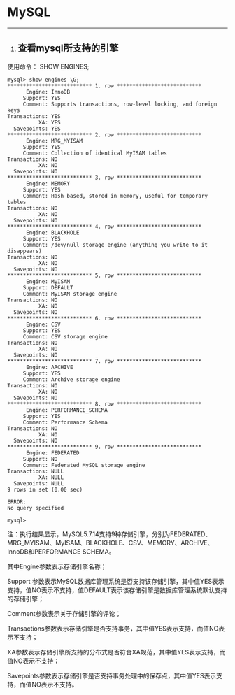 # MySQL

------

1. ## 查看mysql所支持的引擎

使用命令： SHOW ENGINES;

```
mysql> show engines \G;
*************************** 1. row ***************************
      Engine: InnoDB
     Support: YES
     Comment: Supports transactions, row-level locking, and foreign keys
Transactions: YES
          XA: YES
  Savepoints: YES
*************************** 2. row ***************************
      Engine: MRG_MYISAM
     Support: YES
     Comment: Collection of identical MyISAM tables
Transactions: NO
          XA: NO
  Savepoints: NO
*************************** 3. row ***************************
      Engine: MEMORY
     Support: YES
     Comment: Hash based, stored in memory, useful for temporary tables
Transactions: NO
          XA: NO
  Savepoints: NO
*************************** 4. row ***************************
      Engine: BLACKHOLE
     Support: YES
     Comment: /dev/null storage engine (anything you write to it disappears)
Transactions: NO
          XA: NO
  Savepoints: NO
*************************** 5. row ***************************
      Engine: MyISAM
     Support: DEFAULT
     Comment: MyISAM storage engine
Transactions: NO
          XA: NO
  Savepoints: NO
*************************** 6. row ***************************
      Engine: CSV
     Support: YES
     Comment: CSV storage engine
Transactions: NO
          XA: NO
  Savepoints: NO
*************************** 7. row ***************************
      Engine: ARCHIVE
     Support: YES
     Comment: Archive storage engine
Transactions: NO
          XA: NO
  Savepoints: NO
*************************** 8. row ***************************
      Engine: PERFORMANCE_SCHEMA
     Support: YES
     Comment: Performance Schema
Transactions: NO
          XA: NO
  Savepoints: NO
*************************** 9. row ***************************
      Engine: FEDERATED
     Support: NO
     Comment: Federated MySQL storage engine
Transactions: NULL
          XA: NULL
  Savepoints: NULL
9 rows in set (0.00 sec)

ERROR:
No query specified

mysql>
```

注：执行结果显示，MySQL5.7.14支持9种存储引擎，分别为FEDERATED、MRG_MYISAM、MyISAM、BLACKHOLE、CSV、MEMORY、ARCHIVE、InnoDB和PERFORMANCE SCHEMA。

其中Engine参数表示存储引擎名称；

Support 参数表示MySQL数据库管理系统是否支持该存储引擎，其中值YES表示支持，值NO表示不支持，值DEFAULT表示该存储引擎是数据库管理系统默认支持的存储引擎；

Comment参数表示关于存储引擎的评论；

Transactions参数表示存储引擎是否支持事务，其中值YES表示支持，而值NO表示不支持；

XA参数表示存储引擎所支持的分布式是否符合XA规范，其中值YES表示支持，而值NO表示不支持；

Savepoints参数表示存储引擎是否支持事务处理中的保存点，其中值YES表示支持，而值NO表示不支持。



